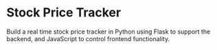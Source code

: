 <h1>Stock Price Tracker</h1>
Build a real time stock price tracker in Python using Flask to support the backend, and JavaScript to control frontend functionality.
